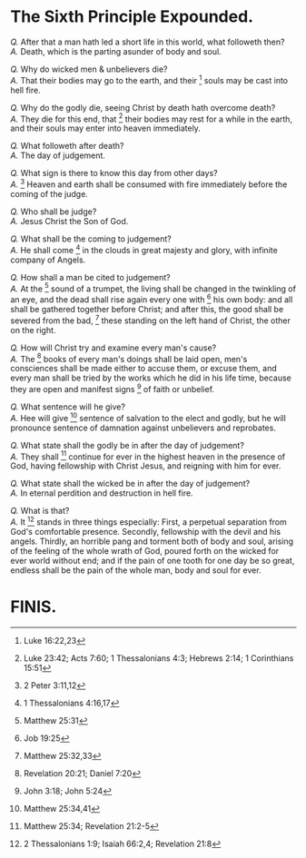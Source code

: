 # The Sixth Principle Expounded.

*Q.* After that a man hath led a short life in this world, what followeth then?  
*A.* Death, which is the parting asunder of body and soul.

*Q.* Why do wicked men & unbelievers die?  
*A.* That their bodies may go to the earth, and their [^a] souls may be cast into hell fire.

*Q.* Why do the godly die, seeing Christ by death hath overcome death?  
*A.* They die for this end, that [^b] their bodies may rest for a while in the earth, and their souls may enter into heaven immediately.

*Q.* What followeth after death?  
*A.* The day of judgement.

*Q.* What sign is there to know this day from other days?  
*A.* [^c] Heaven and earth shall be consumed with fire immediately before the coming of the judge.

*Q.* Who shall be judge?  
*A.* Jesus Christ the Son of God.

*Q.* What shall be the coming to judgement?  
*A.* He shall come [^d] in the clouds in great majesty and glory, with infinite company of Angels.

*Q.* How shall a man be cited to judgement?  
*A.* At the [^e] sound of a trumpet, the living shall be changed in the twinkling of an eye, and the dead shall rise again every one with [^f] his own body: and all shall be gathered together before Christ; and after this, the good shall be severed from the bad, [^g] these standing on the left hand of Christ, the other on the right.

*Q.* How will Christ try and examine every man's cause?  
*A.* The [^h] books of every man's doings shall be laid open, men's consciences shall be made either to accuse them, or excuse them, and every man shall be tried by the works which he did in his life time, because they are open and manifest signs [^i] of faith or unbelief.

*Q.* What sentence will he give?  
*A.* Hee will give [^k] sentence of salvation to the elect and godly, but he will pronounce sentence of damnation against unbelievers and reprobates.

*Q.* What state shall the godly be in after the day of judgement?  
*A.* They shall [^l] continue for ever in the highest heaven in the presence of God, having fellowship with Christ Jesus, and reigning with him for ever.

*Q.* What state shall the wicked be in after the day of judgement?  
*A.* In eternal perdition and destruction in hell fire.

*Q.* What is that?  
*A.* It [^m] stands in three things especially: First, a perpetual separation from God's comfortable presence. Secondly, fellowship with the devil and his angels. Thirdly, an horrible pang and torment both of body and soul, arising of the feeling of the whole wrath of God, poured forth on the wicked for ever world without end; and if the pain of one tooth for one day be so great, endless shall be the pain of the whole man, body and soul for ever.

# FINIS.

[^a]: Luke 16:22,23

[^b]: Luke 23:42; Acts 7:60; 1 Thessalonians 4:3; Hebrews 2:14; 1 Corinthians 15:51

[^c]: 2 Peter 3:11,12

[^d]: 1 Thessalonians 4:16,17

[^e]: Matthew 25:31

[^f]: Job 19:25

[^g]: Matthew 25:32,33

[^h]: Revelation 20:21; Daniel 7:20

[^i]: John 3:18; John 5:24

[^k]: Matthew 25:34,41

[^l]: Matthew 25:34; Revelation 21:2-5

[^m]: 2 Thessalonians 1:9; Isaiah 66:2,4; Revelation 21:8
